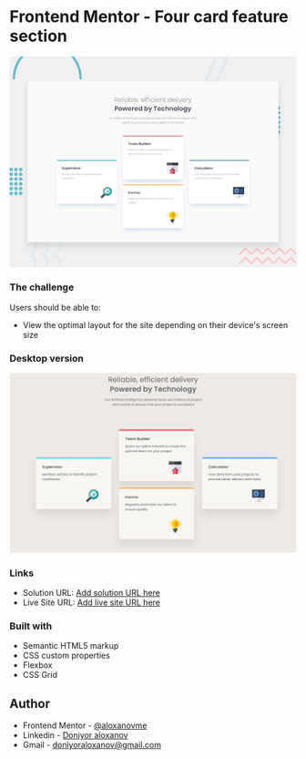 # Frontend Mentor - Four card feature section

![Design preview for the Four card feature section coding challenge](./design/desktop-preview.jpg)

### The challenge

Users should be able to:

- View the optimal layout for the site depending on their device's screen size

### Desktop version

![Desktop vesrion](./images/desktop-version.png)

### Links

- Solution URL: [Add solution URL here](https://your-solution-url.com)
- Live Site URL: [Add live site URL here](https://your-live-site-url.com)

### Built with

- Semantic HTML5 markup
- CSS custom properties
- Flexbox
- CSS Grid

## Author

- Frontend Mentor - [@aloxanovme](https://www.frontendmentor.io/profile/aloxanovme)
- Linkedin - [Doniyor aloxanov](https://www.linkedin.com/in/doniyoraloxanov/)
- Gmail - doniyoraloxanov@gmail.com
